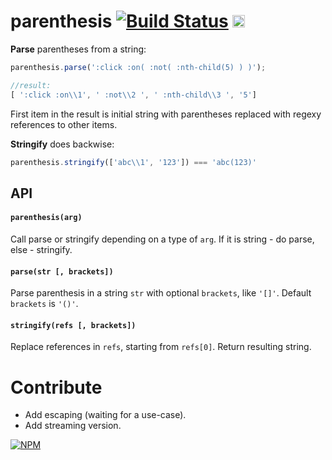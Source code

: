 # parenthesis [![Build Status](https://travis-ci.org/dfcreative/parenthesis.svg?branch=master)](https://travis-ci.org/dfcreative/parenthesis) <a href="http://unlicense.org/UNLICENSE"><img src="http://upload.wikimedia.org/wikipedia/commons/6/62/PD-icon.svg" width="20"/></a>

**Parse** parentheses from a string:

```js
parenthesis.parse(':click :on( :not( :nth-child(5) ) )');

//result:
[ ':click :on\\1', ' :not\\2 ', ' :nth-child\\3 ', '5']
```

First item in the result is initial string with parentheses replaced with regexy references to other items.


**Stringify** does backwise:

```js
parenthesis.stringify(['abc\\1', '123']) === 'abc(123)'
```

## API

#### `parenthesis(arg)`

Call parse or stringify depending on a type of `arg`. If it is string - do parse, else - stringify.

#### `parse(str [, brackets])`

Parse parenthesis in a string `str` with optional `brackets`, like `'[]'`. Default `brackets` is `'()'`.

#### `stringify(refs [, brackets])`

Replace references in `refs`, starting from `refs[0]`. Return resulting string.



# Contribute

* Add escaping (waiting for a use-case).
* Add streaming version.


[![NPM](https://nodei.co/npm/parenthesis.png?downloads=true&downloadRank=true&stars=true)](https://nodei.co/npm/parenthesis/)